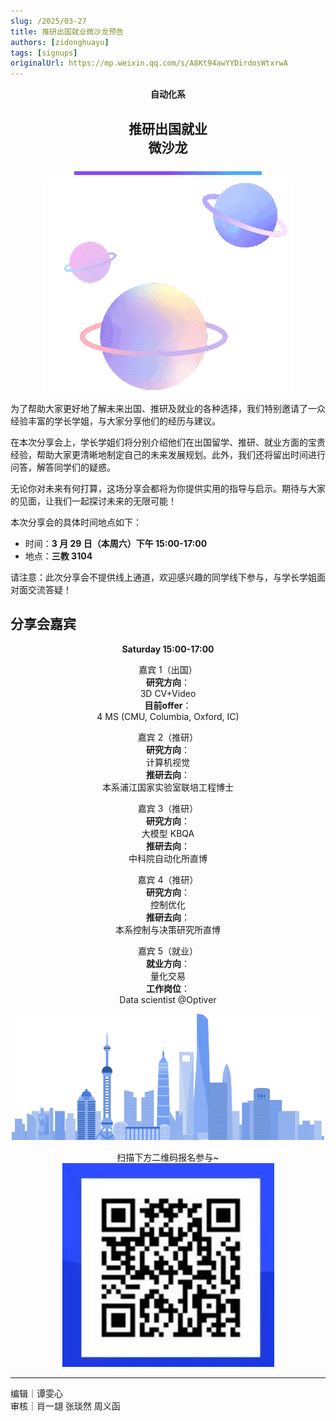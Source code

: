 ```yaml
---
slug: /2025/03-27
title: 推研出国就业微沙龙预告
authors: [zidonghuayu]
tags: [signups]
originalUrl: https://mp.weixin.qq.com/s/A8Kt94awYYDirdosWtxrwA
---
```


<center>
    <strong>自动化系</strong>
    <br />
    <h2>推研出国就业<br /> 微沙龙</h2>

![图片](img/1.gif)  
![图片](img/2.gif)</center>

为了帮助大家更好地了解未来出国、推研及就业的各种选择，我们特别邀请了一众经验丰富的学长学姐，与大家分享他们的经历与建议。

在本次分享会上，学长学姐们将分别介绍他们在出国留学、推研、就业方面的宝贵经验，帮助大家更清晰地制定自己的未来发展规划。此外，我们还将留出时间进行问答，解答同学们的疑惑。

<!--truncate-->

无论你对未来有何打算，这场分享会都将为你提供实用的指导与启示。期待与大家的见面，让我们一起探讨未来的无限可能！

本次分享会的具体时间地点如下：

- 时间：**3 月 29 日（本周六）下午 15:00-17:00**
- 地点：**三教 3104**

请注意：此次分享会不提供线上通道，欢迎感兴趣的同学线下参与，与学长学姐面对面交流答疑！

## 分享会嘉宾

**<center>Saturday 15:00-17:00**

嘉宾 1（出国）  
**研究方向**：  
3D CV+Video  
**目前offer**：  
4 MS (CMU, Columbia, Oxford, IC)

嘉宾 2（推研）  
**研究方向**：  
计算机视觉  
**推研去向**：  
本系浦江国家实验室联培工程博士

嘉宾 3（推研）  
**研究方向**：  
大模型 KBQA  
**推研去向**：  
中科院自动化所直博

嘉宾 4（推研）  
**研究方向**：  
控制优化  
**推研去向**：  
本系控制与决策研究所直博

嘉宾 5（就业）  
**就业方向**：  
量化交易  
**工作岗位**：  
Data scientist @Optiver

![图片](img/3.png)

扫描下方二维码报名参与~  
![报名二维码](img/4.jpeg)</center>

---

编辑｜谭雯心  
审核｜肖一翃 张琰然 周义函
